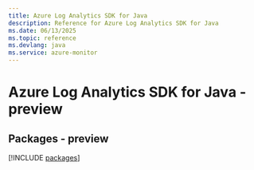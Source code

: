 ```yaml
---
title: Azure Log Analytics SDK for Java
description: Reference for Azure Log Analytics SDK for Java
ms.date: 06/13/2025
ms.topic: reference
ms.devlang: java
ms.service: azure-monitor
---
```

# Azure Log Analytics SDK for Java - preview
## Packages - preview
[!INCLUDE [packages](log-analytics-index.md)]